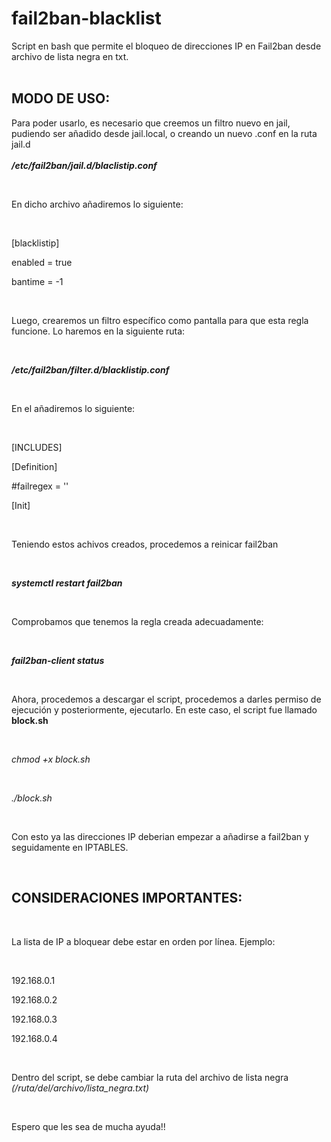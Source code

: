 # fail2ban-blacklist
Script en bash que permite el bloqueo de direcciones IP en Fail2ban desde archivo de lista negra en txt.
<br>
<br>
## MODO DE USO:
Para poder usarlo, es necesario que creemos un filtro nuevo en jail, pudiendo ser añadido desde jail.local, o creando un nuevo .conf en la ruta jail.d
<br><br>
**_/etc/fail2ban/jail.d/blaclistip.conf_**

<br>

En dicho archivo añadiremos lo siguiente:

<br>

[blacklistip]

enabled = true

bantime = -1

<br>

Luego, crearemos un filtro específico como pantalla para que esta regla funcione. Lo haremos en la siguiente ruta:

<br>

_**/etc/fail2ban/filter.d/blacklistip.conf**_

<br>

En el añadiremos lo siguiente:

<br>

[INCLUDES]

[Definition]

#failregex = ''

[Init]

<br>

Teniendo estos achivos creados, procedemos a reinicar fail2ban

<br>

_**systemctl restart fail2ban**_

<br>

Comprobamos que tenemos la regla creada adecuadamente:

<br>

_**fail2ban-client status**_

<br>

Ahora, procedemos a descargar el script, procedemos a darles permiso de ejecución y posteriormente, ejecutarlo. En este caso, el script fue llamado **block.sh**

<br>

_chmod +x block.sh_

<br>

_./block.sh_

<br>

Con esto ya las direcciones IP deberian empezar a añadirse a fail2ban y seguidamente en IPTABLES.

<br>

## CONSIDERACIONES IMPORTANTES:

<br>

La lista de IP a bloquear debe estar en orden por línea. Ejemplo:

<br>

192.168.0.1

192.168.0.2

192.168.0.3

192.168.0.4

<br>

Dentro del script, se debe cambiar la ruta del archivo de lista negra _(/ruta/del/archivo/lista_negra.txt)_

<br>

Espero que les sea de mucha ayuda!!
